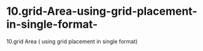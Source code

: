 # 10.grid-Area-using-grid-placement-in-single-format-
10.grid Area ( using grid placement in single format)
